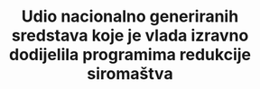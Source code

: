 ---
graph_status_notes: unk
variable_description: null
variable_notes: null
un_designated_tier: '3'
target_id: 1.a
title: >-
  Udio nacionalno generiranih sredstava koje je vlada izravno dodijelila programima redukcije siromaštva
permalink: /1-a-1/
sdg_goal: 1
layout: indicator
indicator: 1.a.1
indicator_variable: null
graph: null
graph_type_description: null
has_metadata: false
goal_meta_link: 'http://unstats.un.org/sdgs/files/metadata-compilation/Metadata-Goal-1.pdf'
goal_meta_link_page: 22
indicator_name: >-
  Udio nacionalno generiranih sredstava koje je vlada izravno dodijelila programima redukcije siromaštva
target: >-
  Osigurati značajnu mobilizaciju resursa iz različitih izvora, uključujući bolju razvojnu suradnju, kako bi se pružila odgovarajuća i predvidiva sredstva za zemlje u razvoju, posebno za najmanje razvijene zemlje, a za provedbu programa i politika suzbijanja siromaštva u svim njegovim dimenzijama
source_title: null
source_notes: null
published: true  

---